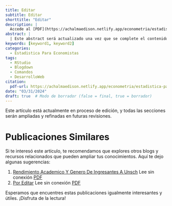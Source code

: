 ```yaml
---
title: Editar
subtitle: Editar
shorttitle: "Editar"
description: |
  Accede al [PDF](https://achalmaedison.netlify.app/econometria/estadistica-para-economistas/2024-03-31-por-editar/index.pdf) completo aquí.
abstract: |
  | Este abstract será actualizado una vez que se complete el contenido final del artículo.
keywords: [keyword1, keyword2]
categories:
  - Estadistica Para Economistas
tags:
  - RStudio
  - Blogdown
  - Comandos
  - DesarrolloWeb
citation:
  pdf-url: https://achalmaedison.netlify.app/econometria/estadistica-para-economistas/2024-03-31-por-editar/index.pdf
date: "03/31/2024"
draft: true  # Modo de borrador (false = final, true = borrador)
---
```








Este artículo está actualmente en proceso de edición, y todas las secciones serán ampliadas y refinadas en futuras revisiones.


# Publicaciones Similares

Si te interesó este artículo, te recomendamos que explores otros blogs y recursos relacionados que pueden ampliar tus conocimientos. Aquí te dejo algunas sugerencias:


1. [Rendimiento Academico Y Genero De Ingresantes A Unsch](https://achalmaedison.netlify.app/econometria/estadistica-para-economistas/2019-12-30-rendimiento-academico-y-genero-de-ingresantes-a-unsch) Lee sin conexión [PDF](https://achalmaedison.netlify.app/econometria/estadistica-para-economistas/2019-12-30-rendimiento-academico-y-genero-de-ingresantes-a-unsch/index.pdf)
2. [Por Editar](https://achalmaedison.netlify.app/econometria/estadistica-para-economistas/2024-03-31-por-editar) Lee sin conexión [PDF](https://achalmaedison.netlify.app/econometria/estadistica-para-economistas/2024-03-31-por-editar/index.pdf)


Esperamos que encuentres estas publicaciones igualmente interesantes y útiles. ¡Disfruta de la lectura!


